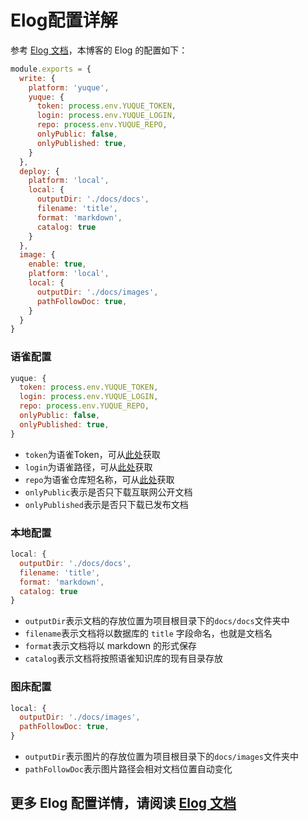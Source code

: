 
# Elog配置详解
参考 [Elog 文档](https://elog.1874.cool/)，本博客的 Elog 的配置如下：
```javascript
module.exports = {
  write: {
    platform: 'yuque',
    yuque: {
      token: process.env.YUQUE_TOKEN,
      login: process.env.YUQUE_LOGIN,
      repo: process.env.YUQUE_REPO,
      onlyPublic: false,
      onlyPublished: true,
    }
  },
  deploy: {
    platform: 'local',
    local: {
      outputDir: './docs/docs',
      filename: 'title',
      format: 'markdown',
      catalog: true
    }
  },
  image: {
    enable: true,
    platform: 'local',
    local: {
      outputDir: './docs/images',
      pathFollowDoc: true,
    }
  }
}

```

### 语雀配置
```javascript
yuque: {
  token: process.env.YUQUE_TOKEN,
  login: process.env.YUQUE_LOGIN,
  repo: process.env.YUQUE_REPO,
  onlyPublic: false,
  onlyPublished: true,
}
```

- `token`为语雀Token，可从[此处](https://elog.1874.cool/notion/gvnxobqogetukays#token)获取
- `login`为语雀路径，可从[此处](https://elog.1874.cool/notion/gvnxobqogetukays#login)获取
- `repo`为语雀仓库短名称，可从[此处](https://elog.1874.cool/notion/gvnxobqogetukays#repo)获取
- `onlyPublic`表示是否只下载互联网公开文档
- `onlyPublished`表示是否只下载已发布文档

### 本地配置
```javascript
local: {
  outputDir: './docs/docs',
  filename: 'title',
  format: 'markdown',
  catalog: true
}
```

- `outputDir`表示文档的存放位置为项目根目录下的`docs/docs`文件夹中
- `filename`表示文档将以数据库的 `title` 字段命名，也就是文档名
- `format`表示文档将以 markdown 的形式保存
- `catalog`表示文档将按照语雀知识库的现有目录存放

### 图床配置
```javascript
local: {
  outputDir: './docs/images',
  pathFollowDoc: true,
}
```

- `outputDir`表示图片的存放位置为项目根目录下的`docs/images`文件夹中
- `pathFollowDoc`表示图片路径会相对文档位置自动变化

## 更多 Elog 配置详情，请阅读 [Elog 文档](https://elog.1874.cool/)
